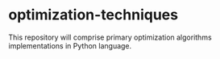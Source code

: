 # optimization-techniques
This repository will comprise primary optimization algorithms implementations in Python language. 
